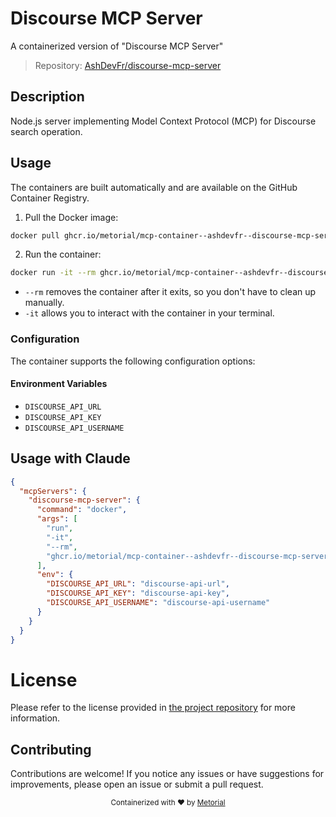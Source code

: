 
# Discourse MCP Server

A containerized version of "Discourse MCP Server"

> Repository: [AshDevFr/discourse-mcp-server](https://github.com/AshDevFr/discourse-mcp-server)

## Description

Node.js server implementing Model Context Protocol (MCP) for Discourse search operation.


## Usage

The containers are built automatically and are available on the GitHub Container Registry.

1. Pull the Docker image:

```bash
docker pull ghcr.io/metorial/mcp-container--ashdevfr--discourse-mcp-server--discourse-mcp-server
```

2. Run the container:

```bash
docker run -it --rm ghcr.io/metorial/mcp-container--ashdevfr--discourse-mcp-server--discourse-mcp-server 
```

- `--rm` removes the container after it exits, so you don't have to clean up manually.
- `-it` allows you to interact with the container in your terminal.


### Configuration

The container supports the following configuration options:




#### Environment Variables
- `DISCOURSE_API_URL`
- `DISCOURSE_API_KEY`
- `DISCOURSE_API_USERNAME`




## Usage with Claude

```json
{
  "mcpServers": {
    "discourse-mcp-server": {
      "command": "docker",
      "args": [
        "run",
        "-it",
        "--rm",
        "ghcr.io/metorial/mcp-container--ashdevfr--discourse-mcp-server--discourse-mcp-server"
      ],
      "env": {
        "DISCOURSE_API_URL": "discourse-api-url",
        "DISCOURSE_API_KEY": "discourse-api-key",
        "DISCOURSE_API_USERNAME": "discourse-api-username"
      }
    }
  }
}
```

# License

Please refer to the license provided in [the project repository](https://github.com/AshDevFr/discourse-mcp-server) for more information.

## Contributing

Contributions are welcome! If you notice any issues or have suggestions for improvements, please open an issue or submit a pull request.

<div align="center">
  <sub>Containerized with ❤️ by <a href="https://metorial.com">Metorial</a></sub>
</div>
  